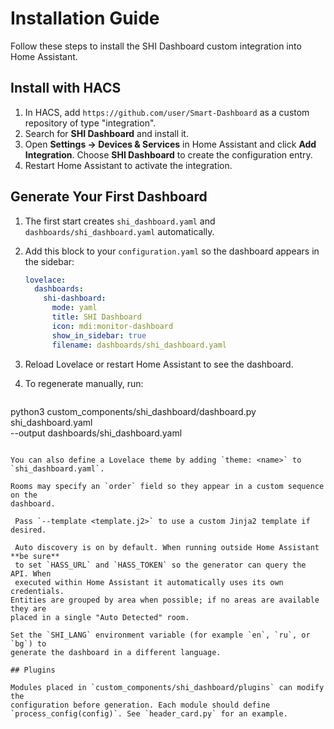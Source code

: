# Installation Guide

Follow these steps to install the SHI Dashboard custom integration into Home Assistant.

## Install with HACS
1. In HACS, add `https://github.com/user/Smart-Dashboard` as a custom repository of type "integration".
2. Search for **SHI Dashboard** and install it.
3. Open **Settings → Devices & Services** in Home Assistant and click **Add Integration**.
   Choose **SHI Dashboard** to create the configuration entry.
4. Restart Home Assistant to activate the integration.

## Generate Your First Dashboard
1. The first start creates `shi_dashboard.yaml` and `dashboards/shi_dashboard.yaml` automatically.
2. Add this block to your `configuration.yaml` so the dashboard appears in the sidebar:

   ```yaml
   lovelace:
     dashboards:
       shi-dashboard:
         mode: yaml
         title: SHI Dashboard
         icon: mdi:monitor-dashboard
         show_in_sidebar: true
         filename: dashboards/shi_dashboard.yaml
   ```
3. Reload Lovelace or restart Home Assistant to see the dashboard.
4. To regenerate manually, run:

   ```bash
 python3 custom_components/shi_dashboard/dashboard.py shi_dashboard.yaml \
      --output dashboards/shi_dashboard.yaml
  ```

You can also define a Lovelace theme by adding `theme: <name>` to
`shi_dashboard.yaml`.

Rooms may specify an `order` field so they appear in a custom sequence on the
dashboard.

   Pass `--template <template.j2>` to use a custom Jinja2 template if desired.

   Auto discovery is on by default. When running outside Home Assistant **be sure**
   to set `HASS_URL` and `HASS_TOKEN` so the generator can query the API. When
   executed within Home Assistant it automatically uses its own credentials.
Entities are grouped by area when possible; if no areas are available they are
placed in a single "Auto Detected" room.

Set the `SHI_LANG` environment variable (for example `en`, `ru`, or `bg`) to
generate the dashboard in a different language.

## Plugins

Modules placed in `custom_components/shi_dashboard/plugins` can modify the
configuration before generation. Each module should define
`process_config(config)`. See `header_card.py` for an example.


